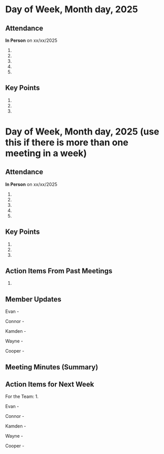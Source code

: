 # Day of Week, Month day, 2025

## Attendance

**In Person** on xx/xx/2025

1.
2.
3.
4.
5.

## Key Points

1.

2.

3.

# Day of Week, Month day, 2025 (use this if there is more than one meeting in a week)

## Attendance

**In Person** on xx/xx/2025

1.
2.
3.
4.
5.

## Key Points

1.

2.

3.

## Action Items From Past Meetings

1.

## Member Updates

Evan -

Connor -

Kamden -

Wayne -

Cooper -

## Meeting Minutes (Summary)



## Action Items for Next Week

For the Team: 1.

Evan -

Connor -

Kamden -

Wayne -

Cooper -
